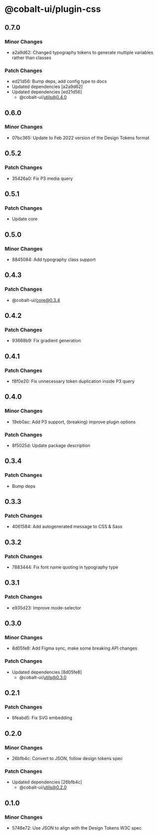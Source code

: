 # @cobalt-ui/plugin-css

## 0.7.0

### Minor Changes

- a2a9d62: Changed typography tokens to generate multiple variables rather than classes

### Patch Changes

- ed21d56: Bump deps, add config type to docs
- Updated dependencies [a2a9d62]
- Updated dependencies [ed21d56]
  - @cobalt-ui/utils@0.4.0

## 0.6.0

### Minor Changes

- 07bc365: Update to Feb 2022 version of the Design Tokens format

## 0.5.2

### Patch Changes

- 35426a0: Fix P3 media query

## 0.5.1

### Patch Changes

- Update core

## 0.5.0

### Minor Changes

- 8845084: Add typography class support

## 0.4.3

### Patch Changes

- @cobalt-ui/core@0.3.4

## 0.4.2

### Patch Changes

- 93668b9: Fix gradient generation

## 0.4.1

### Patch Changes

- f8f0e20: Fix unnecessary token duplication inside P3 query

## 0.4.0

### Minor Changes

- 19eb0ac: Add P3 support, (breaking) improve plugin options

### Patch Changes

- 8f5025d: Update package description

## 0.3.4

### Patch Changes

- Bump deps

## 0.3.3

### Patch Changes

- 4061584: Add autogenerated message to CSS & Sass

## 0.3.2

### Patch Changes

- 7883444: Fix font name quoting in typography type

## 0.3.1

### Patch Changes

- e935d23: Improve mode-selector

## 0.3.0

### Minor Changes

- 8d05fe8: Add Figma sync, make some breaking API changes

### Patch Changes

- Updated dependencies [8d05fe8]
  - @cobalt-ui/utils@0.3.0

## 0.2.1

### Patch Changes

- 6feabd5: Fix SVG embedding

## 0.2.0

### Minor Changes

- 26bfb4c: Convert to JSON, follow design tokens spec

### Patch Changes

- Updated dependencies [26bfb4c]
  - @cobalt-ui/utils@0.2.0

## 0.1.0

### Minor Changes

- 5748e72: Use JSON to align with the Design Tokens W3C spec
